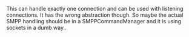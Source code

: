 This can handle exactly one connection and can be used with listening connections. It has the wrong abstraction though. So maybe the actual SMPP handling should be in a SMPPCommandManager and it is using sockets in a dumb way..
